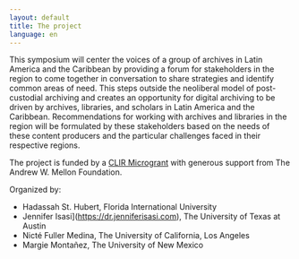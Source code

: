 ```yaml
---
layout: default
title: The project 
language: en
---
```



<!-- 
<img src="/assets/Cmf_gail.jpg" width="100%" alt="Lego figure of female construction worker" title="Site under construction">
-->

This symposium will center the voices of a group of archives in Latin America and the Caribbean by providing a forum for stakeholders in the region to come together in conversation to share strategies and identify common areas of need. This steps outside the neoliberal model of post-custodial archiving and creates an opportunity for digital archiving to be driven by archives, libraries, and scholars in Latin America and the Caribbean. Recommendations for working with archives and libraries in the region will be formulated by these stakeholders based on the needs of these content producers and the particular challenges faced in their respective regions.

The project is funded by a [CLIR Microgrant](https://www.clir.org/fellowships/postdoc/projsandpubs/) with generous support from The Andrew W. Mellon Foundation. 

Organized by: 

- Hadassah St. Hubert, Florida International University
- Jennifer Isasi](https://dr.jenniferisasi.com), The University of Texas at Austin 
- Nicté Fuller Medina, The University of California, Los Angeles
- Margie Montañez, The University of New Mexico

